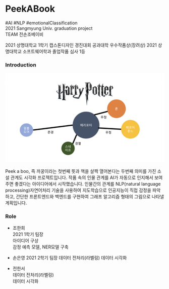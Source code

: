 # PeekABook  
#AI #NLP #emotionalClassification  
2021 Sangmyung Univ. graduation project  
TEAM 전손조베이비  
  
  2021 상명대학교 1학기 캡스톤디자인 경진대회 공과대학 우수작품상(장려상)
  2021 상명대학교 소프트웨어학과 졸업작품 심사 1등
    
      
      
### Introduction  
  <p align="center"><img src="Expected_value.png" width="900"></p> 
  Peek a boo, 즉 까꿍이라는 첫번째 뜻과 책을 살짝 열어본다는 두번째 의미를 가진 소설 관계도 시각화 프로젝트입니다. 작품 속의 인물 관계를 AI가 자동으로 인지해서 보여주면 좋겠다는 아이디어에서 시작했습니다. 인물간의 관계를 NLP(natural language processing)자연어처리 기술을 사용하여 지도학습으로 인공지능이 직접 감정을 파악하고, 간단한 프론트엔드와 백엔드를 구현하여 그래프 알고리즘 형태의 그림으로 나타낼 계획입니다.
   

  
### Role
+ 조한희  
 2021 1학기 팀장  
 아이디어 구상  
 감정 예측 모델, NER모델 구축  

+ 손은영
  2021 2학기 팀장
   데이터 전처리(라벨링)
   데이터 시각화  
   
+ 전한서  
   데이터 전처리(라벨링)  
   데이터 시각화
